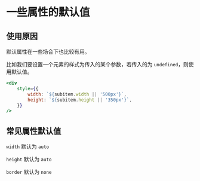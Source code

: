 # 一些属性的默认值

## 使用原因

默认属性在一些场合下也比较有用。

比如我们要设置一个元素的样式为传入的某个参数，若传入的为 `undefined`，则使用默认值。

```jsx
<div
    style={{
        width: `${subitem.width || '500px'}`,
        height: `${subitem.height || '350px'}`,
    }}
/>
```

## 常见属性默认值

`width` 默认为 `auto`

`height` 默认为 `auto`

`border` 默认为 `none`
